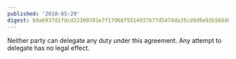 ```yaml
---
published: '2018-05-29'
digest: b9a6937d1fdcd22109783e7f17968f5514937b77d5474da35cd9d8e93b56948c
---
```


Neither party can delegate any duty under this agreement. Any attempt to delegate has no legal effect.
